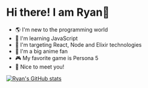 # Hi there! I am Ryan👋

 - 🌎 I'm new to the programming world
 - 📖 I'm learning JavaScript
 - 🎯 I'm targeting React, Node and Elixir technologies
 - 🤩 I'm a big anime fan
 - 🎮 My favorite game is Persona 5
 - 🤝 Nice to meet you!

[![Ryan's GitHub stats](https://github-readme-stats.vercel.app/api?username=ryanvgomes&count_private=true&show_icons=true&theme=tokyonight)](https://github.com/ryanvgomes/github-readme-stats)
